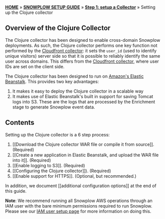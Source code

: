 [**HOME**](Home) » [**SNOWPLOW SETUP GUIDE**](Setting-up-Snowplow) » [**Step 1: setup a Collector**](Setting-up-a-Collector) » Setting up the Clojure collector

## Overview of the Clojure Collector

The Clojure collector has been designed to enable cross-domain Snowplow deployments. As such, the Clojure collector performs one key function not performed by the [Cloudfront collector](../Setting-up-the-Cloudfront-collector): it sets the `user_id` (used to identify unique visitors) server side so that it is possible to reliably identify the same user across domains. This differs from the [Cloudfront collector](../Setting-up-the-Cloudfront-collector), where user IDs are set on the client side.

The Clojure collector has been designed to run on [Amazon's Elastic Beanstalk][eb]. This provides two key advantages:

1. It makes it easy to deploy the Clojure collector in a scalable way
2. It makes use of Elastic Beanstalk's built in support for saving Tomcat logs into S3. These are the logs that are processed by the Enrichment stage to generate Snowplow event data.

## Contents

Setting up the Clojure collector is a 6 step process:

1. [[Download the Clojure collector WAR file or compile it from source]]. (Required)  
2. [[Create a new application in Elastic Beanstalk, and upload the WAR file into it]]. (Required)  
3. [[Enable logging to S3]]. (Required)  
4. [[Configuring the Clojure collector]]). (Required)
5. [[Enable support for HTTPS]]. (Optional, but recommended.)  


In addition, we document [[additional configuration options]] at the end of this guide.

**Note**: We recommend running all Snowplow AWS operations through an IAM user with the bare minimum permissions required to run Snowplow. Please see our [IAM user setup page](IAM-setup) for more information on doing this.


[eb]: http://aws.amazon.com/elasticbeanstalk/

